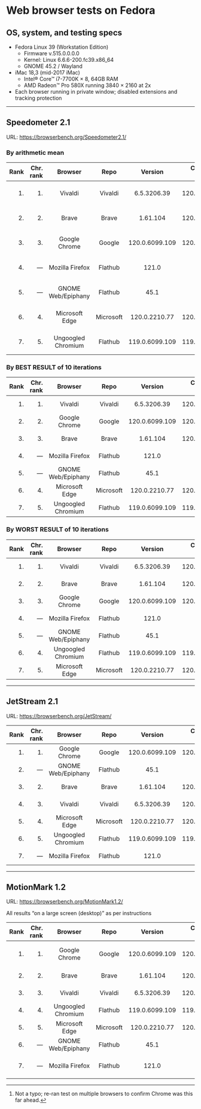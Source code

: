 # Web browser tests on Fedora

## OS, system, and testing specs

- Fedora Linux 39 (Workstation Edition)
  - Firmware v.515.0.0.0.0
  - Kernel: Linux 6.6.6-200.fc39.x86_64
  - GNOME 45.2 / Wayland
- iMac 18,3 (mid-2017 iMac)
  - Intel® Core™ i7-7700K × 8, 64GB RAM
  - AMD Radeon™ Pro 580X running 3840 × 2160 at 2x
- Each browser running in private window; disabled extensions and tracking protection

----

## Speedometer 2.1

URL: https://browserbench.org/Speedometer2.1/

### By arithmetic mean

| Rank | Chr.<br>rank | Browser | Repo | Version | Chromium<br>version | Score | Date |
|--:|--:|:-:|:-:|:-:|:-:|:-:|--:|
| 1. | 1. | Vivaldi | Vivaldi | 6.5.3206.39 | 120.0.6099.121 | 214 ± 8.0 (3.7%) | 2023-12-16 |
| 2. | 2. | Brave | Brave | 1.61.104 | 120.0.6099.115 | 206 ± 5.8 (2.8%) | 2023-12-16 |
| 3. | 3. | Google Chrome | Google | 120.0.6099.109 | 120.0.6099.109 | 206 ± 7.6 (3.7%) | 2023-12-16 |
| 4. | &mdash; | Mozilla Firefox | Flathub | 121.0 | &mdash; | 199 ± 9.1 (4.6%) | 2023-12-19 |
| 5. | &mdash; | GNOME Web/Epiphany | Flathub | 45.1 | &mdash; | 183 ± 5.9 (3.2%) | 2023-12-19 |
| 6. | 4. | Microsoft Edge | Microsoft | 120.0.2210.77 | 120.0.6099.110 | 169 ± 4.8 (2.9%) | 2023-12-16 |
| 7. | 5. | Ungoogled Chromium | Flathub | 119.0.6099.109 | 119.0.6099.109 | 166 ± 4.7 (2.9%) | 2023-12-16 |

### By BEST RESULT of 10 iterations

| Rank | Chr.<br>rank | Browser | Repo | Version | Chromium<br>version | Runs/<br>min. | Date |
|--:|--:|:-:|:-:|:-:|:-:|:-:|--:|
| 1. | 1. | Vivaldi | Vivaldi | 6.5.3206.39 | 120.0.6099.121 | 225.4 | 2023-12-16 |
| 2. | 2. | Google Chrome | Google | 120.0.6099.109 | 120.0.6099.109 | 219.7 | 2023-12-16 |
| 3. | 3. | Brave | Brave | 1.61.104 | 120.0.6099.115 | 215.7 | 2023-12-16 |
| 4. | &mdash; | Mozilla Firefox | Flathub | 121.0 | &mdash; | 210.8 | 2023-12-19 |
| 5. | &mdash; | GNOME Web/Epiphany | Flathub | 45.1 | &mdash; | 190.7 | 2023-12-19 |
| 6. | 4. | Microsoft Edge | Microsoft | 120.0.2210.77 | 120.0.6099.110  | 175.7 | 2023-12-16 |
| 7. | 5. | Ungoogled Chromium | Flathub | 119.0.6099.109 | 119.0.6099.109 | 173.9 | 2023-12-16 |

### By WORST RESULT of 10 iterations

| Rank | Chr.<br>rank | Browser | Repo | Version | Chromium<br>version | Runs/<br>min. | Date |
|--:|--:|:-:|:-:|:-:|:-:|:-:|--:|
| 1. | 1. | Vivaldi | Vivaldi | 6.5.3206.39 | 120.0.6099.121 | 193.8 | 2023-12-16  |
| 2. | 2. | Brave | Brave | 1.61.104 | 120.0.6099.115 | 187.6 | 2023-12-16 |
| 3. | 3. | Google Chrome | Google | 120.0.6099.109 | 120.0.6099.109 | 180.2 | 2023-12-16 |
| 4. | &mdash; | Mozilla Firefox | Flathub | 121.0 | &mdash; | 166.5 | 2023-12-19 |
| 5. | &mdash; | GNOME Web/Epiphany | Flathub | 45.1 | &mdash; | 162.6 | 2023-12-19 |
| 6. | 4. | Ungoogled Chromium | Flathub | 119.0.6099.109 | 119.0.6099.109 | 151.8 | 2023-12-16 |
| 7. | 5. | Microsoft Edge | Microsoft | 120.0.2210.77 | 120.0.6099.110  | 151.3 | 2023-12-16 |

----

## JetStream 2.1

URL: https://browserbench.org/JetStream/

| Rank | Chr.<br>rank | Browser | Repo | Version | Chromium<br>version | Score | Date |
|--:|--:|:-:|:-:|:-:|:-:|:-:|--:|
| 1. | 1. | Google Chrome | Google | 120.0.6099.109 | 120.0.6099.109 | 177.602 | 2023-12-16 |
| 2. | &mdash; | GNOME Web/Epiphany | Flathub | 45.1 | &mdash; | 177.250 | 2023-12-19 |
| 3. | 2. | Brave | Brave | 1.61.104 | 120.0.6099.115 | 176.918 | 2023-12-16 |
| 4. | 3. | Vivaldi | Vivaldi | 6.5.3206.39 | 120.0.6099.121 | 176.908 | 2023-12-16 |
| 5. | 4. | Microsoft Edge | Microsoft | 120.0.2210.77 | 120.0.6099.110 | 174.280 | 2023-12-16 |
| 6. | 5. | Ungoogled Chromium | Flathub | 119.0.6099.109 | 119.0.6099.109 | 169.020 | 2023-12-16 |
| 7. | &mdash; | Mozilla Firefox | Flathub | 121.0 | &mdash; | 128.921 | 2023-12-19 |

----

## MotionMark 1.2

URL: https://browserbench.org/MotionMark1.2/

All results “on a large screen (desktop)” as per instructions

| Rank | Chr.<br>rank | Browser | Repo | Version | Chromium<br>version | Score | Date |
|--:|--:|:-:|:-:|:-:|:-:|:-:|--:|
| 1. | 1. | Google Chrome | Google | 120.0.6099.109 | 120.0.6099.109 | 2395.40 ± 2.84%[^real] | 2023-12-16 |
| 2. | 2. | Brave | Brave | 1.61.104 | 120.0.6099.115 | 979.03 ± 2.69% | 2023-12-16 |
| 3. | 3. | Vivaldi | Vivaldi | 6.5.3206.39 | 120.0.6099.121 | 961.43 ± 2.54% | 2023-12-16 |
| 4. | 4. | Ungoogled Chromium | Flathub | 119.0.6099.109 | 119.0.6099.109 | 852.85 ± 7.82% | 2023-12-16 |
| 5. | 5. | Microsoft Edge | Microsoft | 120.0.2210.77 | 120.0.6099.110 | 843.80 ± 4.70% | 2023-12-16 |
| 6. | &mdash; | GNOME Web/Epiphany | Flathub | 45.1 | &mdash; | 249.44 ± 8.08% | 2023-12-19 |
| 7. | &mdash; | Mozilla Firefox | Flathub | 121.0 | &mdash; | 224.02 ± 10.22% | 2023-12-19 |

[^real]: Not a typo; re-ran test on multiple browsers to confirm Chrome was this far ahead.

<!--
----

### *Raw data*

*(Unformatted for Markdown; best viewed in “raw” form on GH/GL.)*

#### Speedometer raw data

Google Chrome v.120.0.6099.109 (Official Build) unknown (64-bit)
2023-12-16
Arithmetic Mean: 206 ± 7.6 (3.7%)
Iteration 1	180.2 runs/min  <-- WORST
Iteration 2	206.2 runs/min
Iteration 3	199.6 runs/min
Iteration 4	213.3 runs/min
Iteration 5	206.5 runs/min
Iteration 6	203.6 runs/min
Iteration 7	219.7 runs/min  <-- BEST
Iteration 8	207.8 runs/min
Iteration 9	213.8 runs/min
Iteration 10	209.1 runs/min

Brave v.1.61.104 Chromium: 120.0.6099.115 (Official Build) (64-bit)
2023-12-16
Arithmetic Mean: 206 ± 5.8 (2.8%)
Iteration 1	187.6 runs/min  <-- WORST
Iteration 2	201.4 runs/min
Iteration 3	201.4 runs/min
Iteration 4	203.1 runs/min
Iteration 5	209.6 runs/min
Iteration 6	215.7 runs/min  <-- BEST
Iteration 7	214.0 runs/min
Iteration 8	209.5 runs/min
Iteration 9	209.0 runs/min
Iteration 10	207.2 runs/min

Microsoft Edge v.120.0.2210.77 (Official build) (64-bit)
Chromium v.120.0.6099.110
2023-12-16
Arithmetic Mean: 169 ± 4.8 (2.9%)
Iteration 1	151.3 runs/min  <-- WORST
Iteration 2	169.8 runs/min
Iteration 3	170.2 runs/min
Iteration 4	170.8 runs/min
Iteration 5	167.2 runs/min
Iteration 6	175.7 runs/min  <-- BEST
Iteration 7	174.7 runs/min
Iteration 8	170.6 runs/min
Iteration 9	168.3 runs/min
Iteration 10	171.8 runs/min

Vivaldi v.6.5.3206.39 (Stable channel) stable (64-bit)
Chromium v.120.0.6099.121
2023-12-16
Arithmetic Mean: 214 ± 8.0 (3.7%)
Iteration 1	193.8 runs/min  <-- WORST
Iteration 2	207.8 runs/min
Iteration 3	209.0 runs/min
Iteration 4	224.9 runs/min
Iteration 5	203.6 runs/min
Iteration 6	209.6 runs/min
Iteration 7	224.8 runs/min
Iteration 8	225.4 runs/min  <-- BEST
Iteration 9	222.2 runs/min
Iteration 10	223.4 runs/min

Ungoogled Chromium v.120.0.6099.109 (Official Build, ungoogled-chromium) (64-bit)
2023-12-16
Arithmetic Mean: 166 ± 4.7 (2.9%)
Iteration 1	151.8 runs/min  <-- WORST
Iteration 2	166.0 runs/min
Iteration 3	165.9 runs/min
Iteration 4	168.5 runs/min
Iteration 5	173.9 runs/min  <-- BEST
Iteration 6	172.2 runs/min
Iteration 7	170.7 runs/min
Iteration 8	168.9 runs/min
Iteration 9	159.8 runs/min
Iteration 10	161.4 runs/min

Mozilla Firefox v.121.0 (64-bit)
2023-12-19
Arithmetic Mean: 215 ± 11 (5.3%)
Iteration 1	175.0 runs/min  <-- WORST
Iteration 2	221.9 runs/min
Iteration 3	225.0 runs/min
Iteration 4	219.5 runs/min
Iteration 5	201.6 runs/min
Iteration 6	219.4 runs/min
Iteration 7	228.2 runs/min  <-- BEST
Iteration 8	218.1 runs/min
Iteration 9	211.2 runs/min
Iteration 10	225.3 runs/min

GNOME Web/Epiphany v.45.1
2023-12-19
Arithmetic Mean: 183 ± 5.9 (3.2%)
Iteration 1	162.6 runs/min  <-- WORST
Iteration 2	181.2 runs/min
Iteration 3	187.1 runs/min
Iteration 4	185.1 runs/min
Iteration 5	190.7 runs/min  <-- BEST
Iteration 6	188.5 runs/min
Iteration 7	187.5 runs/min
Iteration 8	186.7 runs/min
Iteration 9	183.2 runs/min
Iteration 10	176.7 runs/min


#### JetStream raw data

Google Chrome v.120.0.6099.109 (Official Build) unknown (64-bit)
2023-12-16
Score: 177.602

Brave v.1.61.104 with Chromium: 120.0.6099.115 (Official Build) unknown (64-bit)
2023-12-16
Score: 176.918

Microsoft Edge v.120.0.2210.77 (Official build) (64-bit)
Chromium v.120.0.6099.110
2023-12-16
Score: 174.280

Vivaldi v.6.5.3206.39 (Stable channel) (64-bit)
Chromium v.120.0.6099.121
2023-12-16
Score: 176.908

Ungoogled Chromium v.120.0.6099.109 (Official Build, ungoogled-chromium) (64-bit)
2023-12-16
Score: 169.020

Mozilla Firefox v.121.0 (64-bit)
2023-12-19
Score: 136.720

GNOME Web/Epiphany v.45.1
2023-12-19
Score: 177.250

#### MotionMark raw data

Google Chrome v.120.0.6099.109 (Official Build) unknown (64-bit)
2023-12-16
Score: 2395.40 ± 2.84%

Brave v.1.61.104 with Chromium: 120.0.6099.115 (Official Build) unknown (64-bit)
2023-12-16
Score: 979.03 ± 2.69%

Microsoft Edge v.120.0.2210.77 (Official build) (64-bit)
Chromium v.120.0.6099.110
2023-12-16
Score: 843.80 ± 4.70%

Vivaldi v.6.5.3206.39 (Stable channel) (64-bit)
Chromium v.120.0.6099.121
2023-12-16
Score: 961.43 ± 2.54%

Ungoogled Chromium v.120.0.6099.109 (Official Build, ungoogled-chromium) (64-bit)
2023-12-16
Score: 852.85 ± 7.82%

Mozilla Firefox v.121.0 (64-bit)
2023-12-19
Score: 935.91 ± 9.37%

GNOME Web/Epiphany v.45.1
2023-12-19
Score: 249.44 ± 8.08%

-->